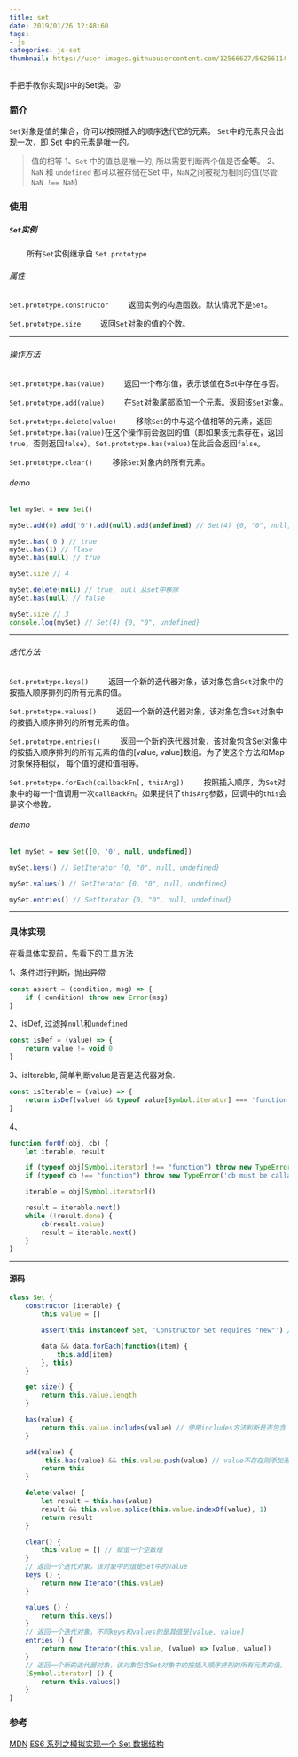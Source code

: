 ```yaml
---
title: set
date: 2019/01/26 12:48:60
tags:
- js
categories: js-set
thumbnail: https://user-images.githubusercontent.com/12566627/56256114-f086cc80-60f9-11e9-8602-a1d07a16fbdc.jpeg
---
```

手把手教你实现js中的Set类。😜

### 简介
`Set`对象是值的集合，你可以按照插入的顺序迭代它的元素。 `Set`中的元素只会出现一次，即 Set 中的元素是唯一的。
> 值的相等
1、`Set` 中的值总是唯一的, 所以需要判断两个值是否**全等**。
2、`NaN` 和 `undefined` 都可以被存储在Set 中，`NaN`之间被视为相同的值(尽管 `NaN !== NaN`)

### 使用

##### `Set`实例

&nbsp;&nbsp;&nbsp;&nbsp;&nbsp;&nbsp;&nbsp;&nbsp;所有`Set`实例继承自 `Set.prototype`

###### 属性

`Set.prototype.constructor`
&nbsp;&nbsp;&nbsp;&nbsp;&nbsp;&nbsp;&nbsp;&nbsp;返回实例的构造函数。默认情况下是`Set`。

`Set.prototype.size`
&nbsp;&nbsp;&nbsp;&nbsp;&nbsp;&nbsp;&nbsp;&nbsp;返回`Set`对象的值的个数。

------

<!-- 操作方法 -->

###### 操作方法

`Set.prototype.has(value)`
&nbsp;&nbsp;&nbsp;&nbsp;&nbsp;&nbsp;&nbsp;&nbsp;返回一个布尔值，表示该值在Set中存在与否。

`Set.prototype.add(value)`
&nbsp;&nbsp;&nbsp;&nbsp;&nbsp;&nbsp;&nbsp;&nbsp;在`Set`对象尾部添加一个元素。返回该`Set`对象。

`Set.prototype.delete(value)`
&nbsp;&nbsp;&nbsp;&nbsp;&nbsp;&nbsp;&nbsp;&nbsp;移除`Set`的中与这个值相等的元素，返回`Set.prototype.has(value)`在这个操作前会返回的值（即如果该元素存在，返回`true`，否则返回`false`）。`Set.prototype.has(value)`在此后会返回`false`。

`Set.prototype.clear()`
&nbsp;&nbsp;&nbsp;&nbsp;&nbsp;&nbsp;&nbsp;&nbsp;移除`Set`对象内的所有元素。

###### demo

```js
let mySet = new Set()

mySet.add(0).add('0').add(null).add(undefined) // Set(4) {0, "0", null, undefined}

mySet.has('0') // true
mySet.has(1) // flase
mySet.has(null) // true

mySet.size // 4

mySet.delete(null) // true, null 从set中移除
mySet.has(null) // false

mySet.size // 3
console.log(mySet) // Set(4) {0, "0", undefined}
```

------

<!-- 迭代Set -->

###### 迭代方法

`Set.prototype.keys()`
&nbsp;&nbsp;&nbsp;&nbsp;&nbsp;&nbsp;&nbsp;&nbsp;返回一个新的迭代器对象，该对象包含`Set`对象中的按插入顺序排列的所有元素的值。

`Set.prototype.values()`
&nbsp;&nbsp;&nbsp;&nbsp;&nbsp;&nbsp;&nbsp;&nbsp;返回一个新的迭代器对象，该对象包含`Set`对象中的按插入顺序排列的所有元素的值。

`Set.prototype.entries()`
&nbsp;&nbsp;&nbsp;&nbsp;&nbsp;&nbsp;&nbsp;&nbsp;返回一个新的迭代器对象，该对象包含Set对象中的按插入顺序排列的所有元素的值的[value, value]数组。为了使这个方法和Map对象保持相似， 每个值的键和值相等。

`Set.prototype.forEach(callbackFn[, thisArg])`
&nbsp;&nbsp;&nbsp;&nbsp;&nbsp;&nbsp;&nbsp;&nbsp;按照插入顺序，为`Set`对象中的每一个值调用一次`callBackFn`。如果提供了`thisArg`参数，回调中的`this`会是这个参数。

###### demo

```js
let mySet = new Set([0, '0', null, undefined])

mySet.keys() // SetIterator {0, "0", null, undefined}

mySet.values() // SetIterator {0, "0", null, undefined}

mySet.entries() // SetIterator {0, "0", null, undefined}
```

------

### 具体实现

在看具体实现前，先看下的工具方法

1、条件进行判断，抛出异常
```js
const assert = (condition, msg) => {
    if (!condition) throw new Error(msg)
}
```

2、isDef, 过滤掉`null`和`undefined`
```js
const isDef = (value) => {
    return value != void 0
}
```

3、isIterable, 简单判断value是否是迭代器对象.
```js
const isIterable = (value) => {
    return isDef(value) && typeof value[Symbol.iterator] === 'function'
}
```

4、
```js
function forOf(obj, cb) {
    let iterable, result

    if (typeof obj[Symbol.iterator] !== "function") throw new TypeError(obj + " is not iterable")
    if (typeof cb !== "function") throw new TypeError('cb must be callable')

    iterable = obj[Symbol.iterator]()

    result = iterable.next()
    while (!result.done) {
        cb(result.value)
        result = iterable.next()
    }
}
```

------

#### 源码
```js
class Set {
    constructor (iterable) {
        this.value = []

        assert(this instanceof Set, 'Constructor Set requires "new"') // 必须使用news来调用

        data && data.forEach(function(item) {
            this.add(item)
        }, this)
    }

    get size() {
        return this.value.length
    }

    has(value) {
        return this.value.includes(value) // 使用includes方法判断是否包含 value MDN: https://developer.mozilla.org/zh-CN/docs/Web/JavaScript/Reference/Global_Objects/Array/includes
    }

    add(value) {
        !this.has(value) && this.value.push(value) // value不存在则添加进数组
        return this
    }

    delete(value) {
        let result = this.has(value)
        result && this.value.splice(this.value.indexOf(value), 1)
        return result
    }

    clear() {
        this.value = [] // 赋值一个空数组
    }
    // 返回一个迭代对象，该对象中的值是Set中的value
    keys () {
        return new Iterator(this.value)
    }

    values () {
        return this.keys()
    }
    // 返回一个迭代对象，不同keys和values的是其值是[value, value]
    entries () {
        return new Iterator(this.value, (value) => [value, value])
    }
    // 返回一个新的迭代器对象，该对象包含Set对象中的按插入顺序排列的所有元素的值。
    [Symbol.iterator] () {
        return this.values()
    }
}
```

### 参考
[MDN](https://developer.mozilla.org/zh-CN/docs/Web/JavaScript/Reference/Global_Objects/Set)
[ES6 系列之模拟实现一个 Set 数据结构](https://github.com/mqyqingfeng/Blog/issues/91)